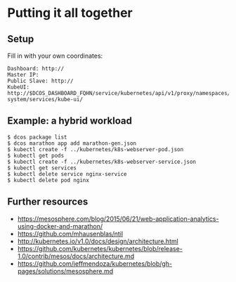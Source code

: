 # Putting it all together

## Setup

Fill in with your own coordinates:

    Dashboard: http://
    Master IP:
    Public Slave: http://
    KubeUI: http://$DCOS_DASHBOARD_FQHN/service/kubernetes/api/v1/proxy/namespaces/kube-system/services/kube-ui/

## Example: a hybrid workload

    $ dcos package list
    $ dcos marathon app add marathon-gen.json
    $ kubectl create -f ../kubernetes/k8s-webserver-pod.json
    $ kubectl get pods
    $ kubectl create -f ../kubernetes/k8s-webserver-service.json
    $ kubectl get services
    $ kubectl delete service nginx-service
    $ kubectl delete pod nginx

## Further resources

- https://mesosphere.com/blog/2015/06/21/web-application-analytics-using-docker-and-marathon/
- https://github.com/mhausenblas/ntil
- http://kubernetes.io/v1.0/docs/design/architecture.html
- https://github.com/kubernetes/kubernetes/blob/release-1.0/contrib/mesos/docs/architecture.md
- https://github.com/jeffmendoza/kubernetes/blob/gh-pages/solutions/mesosphere.md
